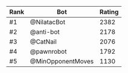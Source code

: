 Rank|Bot|Rating
---|---|---
#1|@NilatacBot|2382
#2|@anti-bot|2178
#3|@CatNail|2076
#4|@pawnrobot|1792
#5|@MinOpponentMoves|1130
